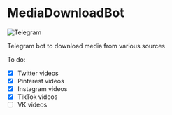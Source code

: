 # MediaDownloadBot

![Telegram](https://img.shields.io/badge/Telegram-2CA5E0?style=for-the-badge&logo=telegram&logoColor=white&link=https://t.me/QuartzMediaBot)

Telegram bot to download media from various sources

To do:
- [x] Twitter videos
- [x] Pinterest videos
- [x] Instagram videos
- [x] TikTok videos
- [ ] VK videos
